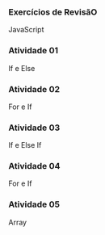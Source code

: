 ### Exercícios de RevisãO
JavaScript

### Atividade 01
If e Else

### Atividade 02
For e If

### Atividade 03
If e Else If

### Atividade 04
For e If

### Atividade 05 
Array



